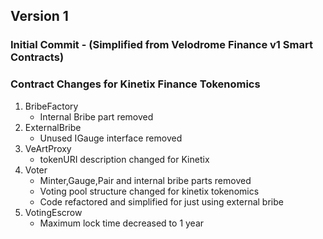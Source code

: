 

## Version 1
  ### Initial Commit - (Simplified from Velodrome Finance v1 Smart Contracts)

  ### Contract Changes for Kinetix Finance Tokenomics
  1. BribeFactory
     - Internal Bribe part removed
  2. ExternalBribe
     - Unused IGauge interface removed
  3. VeArtProxy
     - tokenURI description changed for Kinetix
  4. Voter
     - Minter,Gauge,Pair and internal bribe parts removed
     - Voting pool structure changed for kinetix tokenomics
     - Code refactored and simplified for just using external bribe 
  5. VotingEscrow
     - Maximum lock time decreased to 1 year
